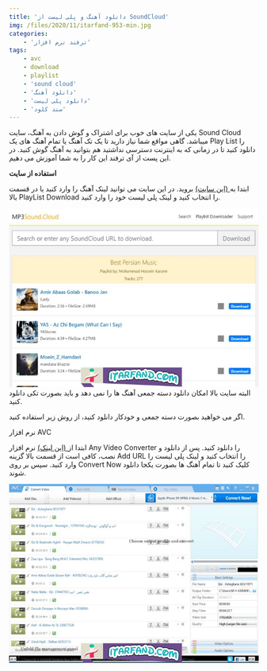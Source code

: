 ```yaml
---
title: 'دانلود آهنگ و پلی لیست از SoundCloud'
img: /files/2020/11/itarfand-953-min.jpg
categories:
    - 'ترفند نرم افزار'
tags:
    - avc
    - download
    - playlist
    - 'sound cloud'
    - 'دانلود آهنگ'
    - 'دانلود پلی لیست'
    - 'سند کلود'
---
```


یکی از سایت های خوب برای اشتراک و گوش دادن به آهنگ، سایت Sound Cloud میباشد. گاهی مواقع شما نیاز دارید تا یک تک آهنگ یا تمام آهنگ های یک Play List را دانلود کنید تا در زمانی که به اینترنت دسترسی نداشتید هم بتوانید به آهنگ گوش کنید. در این پست از آی ترفند این کار را به شما آموزش می دهیم.

**استفاده از سایت**

ابتدا به[ (این سایت)](https://www.genmp3.net/) بروید. در این سایت می توانید لینک آهنگ را وارد کنید یا در قسمت بالا PlayList Download را انتخاب کنید و لینک پلی لیست خود را وارد کنید.

![mhkarami97](/files/2020/11/itarfand-952-min.jpg)  
البته سایت بالا امکان دانلود دسته جمعی آهنگ ها را نمی دهد و باید بصورت تکی دانلود کنید.

اگر می خواهید بصورت دسته جمعی و خودکار دانلود کنید، از روش زیر استفاده کنید.

نرم افزار AVC

ابتدا از[ (این لینک)](https://soft98.ir/multi-media/convert/540-Any-Video-Converter-Professional.html) نرم افزار Any Video Converter را دانلود کنید. پس از دانلود و نصب، کافی است از قسمت بالا گزینه Add URL را انتخاب کنید و لینک پلی لیست را وارد کنید. سپس بر روی Convert Now کلیک کنید تا تمام آهنگ ها بصورت یکجا دانلود شوند.

![mhkarami97](/files/2020/11/itarfand-951-min.jpg)  
